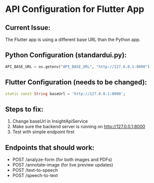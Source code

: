 # API Configuration for Flutter App

## Current Issue:
The Flutter app is using a different base URL than the Python app.

## Python Configuration (standardui.py):
```python
API_BASE_URL = os.getenv("API_BASE_URL", "http://127.0.0.1:8000")
```

## Flutter Configuration (needs to be changed):
```dart
static const String baseUrl = 'http://127.0.0.1:8000';
```

## Steps to fix:
1. Change baseUrl in InsightApiService
2. Make sure the backend server is running on http://127.0.0.1:8000
3. Test with simple endpoint first

## Endpoints that should work:
- POST /analyze-form (for both images and PDFs)
- POST /annotate-image (for live preview updates)
- POST /text-to-speech
- POST /speech-to-text
